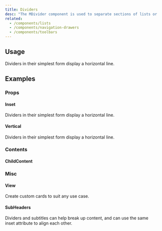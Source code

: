 ```yaml
---
title: Dividers
desc: "The MDivider component is used to separate sections of lists or layouts."
related:
  - /components/lists
  - /components/navigation-drawers
  - /components/toolbars
---
```


## Usage

Dividers in their simplest form display a horizontal line.

<dividers-usage></dividers-usage>

## Examples

### Props

#### Inset

Dividers in their simplest form display a horizontal line.

<masa-example file="Examples.dividers.Inset"></masa-example>

#### Vertical

Dividers in their simplest form display a horizontal line.

<masa-example file="Examples.dividers.Vertical"></masa-example>

### Contents

#### ChildContent

<masa-example file="Examples.dividers.ChildContent"></masa-example>

### Misc

#### View

Create custom cards to suit any use case.

<masa-example file="Examples.dividers.View"></masa-example>

#### SubHeaders

Dividers and subtitles can help break up content, and can use the same inset attribute to align each other.

<masa-example file="Examples.dividers.SubHeaders"></masa-example>




